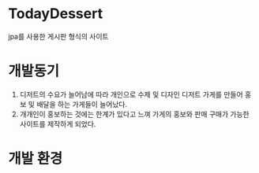 # TodayDessert
jpa를 사용한 게시판 형식의 사이트

# 개발동기
1. 디저트의 수요가 늘어남에 따라 개인으로 수제 및 디자인 디저트 가게를 만들어 홍보 및 배달을 하는 가게들이 늘어났다.
2. 개개인이 홍보하는 것에는 한계가 있다고 느껴 가게의 홍보와 판매 구매가 가능한 사이트를 제작하게 되었다.

# 개발 환경
